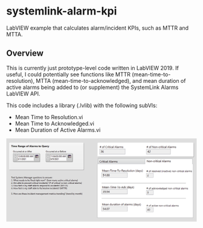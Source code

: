 # systemlink-alarm-kpi
 LabVIEW example that calculates alarm/incident KPIs, such as MTTR and MTTA.

## Overview
This is currently just prototype-level code written in LabVIEW 2019.  If useful, I could potentially see functions like MTTR (mean-time-to-resolution), MTTA (mean-time-to-acknowledged), and mean duration of active alarms being added to (or supplement) the SystemLink Alarms LabVIEW API.

This code includes a library (.lvlib) with the following subVIs:
* Mean Time to Resolution.vi
* Mean Time to Acknowledged.vi
* Mean Duration of Active Alarms.vi

![alt text](images/alarm_kpi_front_panel.png)
